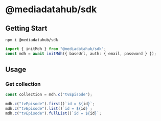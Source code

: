# @mediadatahub/sdk

## Getting Start

```
npm i @mediadatahub/sdk
```

```ts
import { initMdh } from "@mediadatahub/sdk";
const mdh = await initMdh({ baseUrl, auth: { email, password } });
```

## Usage

### Get collection

```ts
const collection = mdh.c("tvEpisode");
```

```ts
mdh.c("tvEpisode").first()`id = ${id}`;
mdh.c("tvEpisode").list()`id = ${id}`;
mdh.c("tvEpisode").fullList()`id = ${id}`;
```
